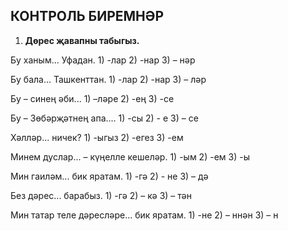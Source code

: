 ## КОНТРОЛЬ БИРЕМНӘР

1. **Дөрес җавапны табыгыз.**

Бу ханым... Уфадан.
1\) -лар 2\) -нар 3\) – нәр

Бу бала... Ташкенттан.
1\) -лар 2\) -нар 3\) – ләр

Бу – синең әби...
1\) –ләре 2\) -ең 3\) -се

Бу – Зөбәрҗәтнең апа....
1\) -сы 2\) - e 3\) – се

Хәлләр... ничек?
1\) -ыгыз 2\) -егез 3\) -ем

Минем дуслар... – күңелле кешеләр.
1\) -ым 2\) -ем 3\) -ы

Мин гаиләм... бик яратам.
1\) -гә 2\) - не 3\) – дә

Без дәрес... барабыз.
1\) -гә 2\) – кә 3\) – тән

Мин татар теле дәресләре... бик яратам.
1\) -не 2\) – ннән 3\) – н